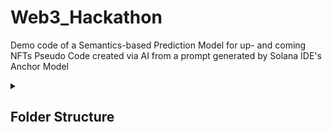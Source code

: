 # Web3_Hackathon
Demo code of a Semantics-based Prediction Model for up- and coming NFTs
Pseudo Code created via AI from a prompt generated by Solana IDE's Anchor Model

<details>
  
  <summary> 
    
  ## Folder Structure
  
</summary>
  
```
- program
  - src
    - accounts
      - state.rs
    - instructions
      - analyse_data
        - mod.rs
        - run_analyse_data.rs
      - knn_peers
        - mod.rs
        - run_knn_peers.rs
      - pct_change_in_price
        - mod.rs
        - run_pct_change_in_price.rs
      - ranking_accuracy_backtest
        - mod.rs
        - run_ranking_accuracy_backtest.rs
      - semantics_accuracy_backtest
        - mod.rs
        - run_semantics_accuracy_backtest.rs
      - mod.rs
    - lib.rs
- tests
  - forecast.test.ts
- sdk
  - index.ts
```
</details>
  

